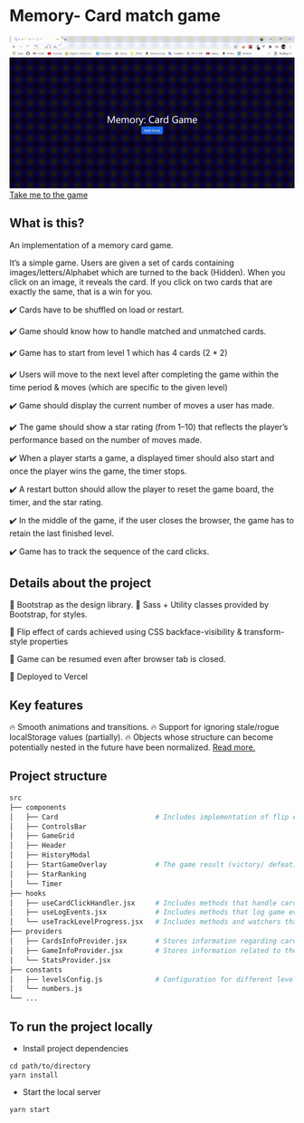 # Memory- Card match game

![Take me to the game](https://raw.githubusercontent.com/adithyavis/memory/main/game_preview.gif)
[Take me to the game](https://memory-adithyavis.vercel.app/)

## What is this?

An implementation of a memory card game.

It’s a simple game. Users are given a set of cards containing images/letters/Alphabet which are turned to the back (Hidden). When you click on an image, it reveals the card. If you click on two cards that are exactly the same, that is a win for you.

:heavy_check_mark: Cards have to be shuffled on load or restart.

:heavy_check_mark: Game should know how to handle matched and unmatched cards.

:heavy_check_mark: Game has to start from level 1 which has 4 cards (2 \* 2)

:heavy_check_mark: Users will move to the next level after completing the game within the time period & moves (which are specific to the given level)

:heavy_check_mark: Game should display the current number of moves a user has made.

:heavy_check_mark: The game should show a star rating (from 1–10) that reflects the player’s performance based on the number of moves made.

:heavy_check_mark: When a player starts a game, a displayed timer should also start and once the player wins the game, the timer stops.

:heavy_check_mark: A restart button should allow the player to reset the game board, the timer, and the star rating.

:heavy_check_mark: In the middle of the game, if the user closes the browser, the game has to retain the last finished level.

:heavy_check_mark: Game has to track the sequence of the card clicks.

## Details about the project

:nail_care: Bootstrap as the design library.
:nail_care: Sass + Utility classes provided by Bootstrap, for styles.

:flower_playing_cards: Flip effect of cards achieved using CSS backface-visibility & transform-style properties

:arrows_counterclockwise: Game can be resumed even after browser tab is closed.

:rocket: Deployed to Vercel

## Key features

:fire: Smooth animations and transitions.
:fire: Support for ignoring stale/rogue localStorage values (partially).
:fire: Objects whose structure can become potentially nested in the future have been normalized. [Read more.](https://redux.js.org/usage/structuring-reducers/normalizing-state-shape)

## Project structure

```bash
src
├── components
│   ├── Card                        # Includes implementation of flip effect
│   ├── ControlsBar
│   ├── GameGrid
│   ├── Header
│   ├── HistoryModal
│   ├── StartGameOverlay            # The game result (victory/ defeat) is shown here
│   ├── StarRanking
│   └── Timer
├── hooks
│   ├── useCardClickHandler.jsx     # Includes methods that handle card click by user
│   ├── useLogEvents.jsx            # Includes methods that log game events
│   └── useTrackLevelProgress.jsx   # Includes methods and watchers that determine user's progress to next level etc.
├── providers
│   ├── CardsInfoProvider.jsx       # Stores information regarding cards, like previously clicked card by user etc.
│   ├── GameInfoProvider.jsx        # Stores information related to the game, like level, number of cards in the current level etc.
│   └── StatsProvider.jsx
├── constants
│   ├── levelsConfig.js             # Configuration for different levels
│   └── numbers.js
└── ...
```

## To run the project locally

- Install project dependencies

```
cd path/to/directory
yarn install
```

- Start the local server

```
yarn start
```
